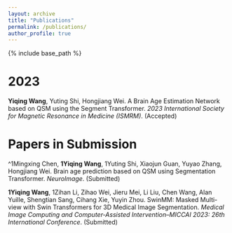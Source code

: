 ```yaml
---
layout: archive
title: "Publications"
permalink: /publications/
author_profile: true
---
```


{% include base_path %}

# 2023

**Yiqing Wang**, Yuting Shi, Hongjiang Wei. A Brain Age Estimation Network based on QSM using the Segment Transformer. *2023 International Society for Magnetic Resonance in Medicine (ISMRM)*. (Accepted)

# Papers in Submission

^1Mingxing Chen, **1Yiqing Wang**, 1Yuting Shi, Xiaojun Guan, Yuyao Zhang, Hongjiang Wei. Brain age prediction based on QSM using Segmentation Transformer. *NeuroImage*. (Submitted)

**1Yiqing Wang**, 1Zihan Li, Zihao Wei, Jieru Mei, Li Liu, Chen Wang, Alan Yuille, Shengtian Sang, Cihang Xie, Yuyin Zhou. SwinMM: Masked Multi-view with Swin Transformers for 3D Medical Image Segmentation. *Medical Image Computing and Computer-Assisted Intervention–MICCAI 2023: 26th International Conference*. (Submitted)
